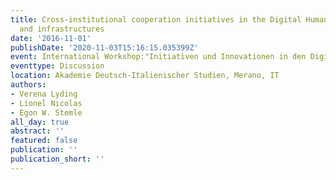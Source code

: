 ```yaml
---
title: Cross-institutional cooperation initiatives in the Digital Humanities - challenges
  and infrastructures
date: '2016-11-01'
publishDate: '2020-11-03T15:16:15.035399Z'
event: International Workshop:"Initiativen und Innovationen in den Digital Humanities"
eventtype: Discussion
location: Akademie Deutsch-Italienischer Studien, Merano, IT
authors:
- Verena Lyding
- Lionel Nicolas
- Egon W. Stemle
all_day: true
abstract: ''
featured: false
publication: ''
publication_short: ''
---
```


